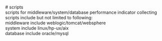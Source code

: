 <p># scripts<br />scripts for middleware/system/database performance indicator collecting<br />scripts include but not limited to following:<br />middleware include weblogic/tomcat/websphere<br />system include linux/hp-ux/aix<br />database include oracle/mysql</p>
